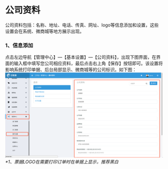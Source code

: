 # 公司资料

公司资料包括：名称、地址、电话、传真、网址、logo等信息添加和设置，这些设置会在系统、微商城等地方展示出现。

### 1、信息添加

点击左边导航【管理中心】—【基本设置】—【公司资料】，出现下图界面，在界面的输入框中填写您公司相应资料，最后点击右上角【保存】按钮即可。该设置将影响系统打印单据、后台局部显示、微商城等的公司标识。如下图：![](/assets/glzx-jbss.png)_\*1、票据LOGO在需要打印订单时在单据上显示，推荐黑白_

